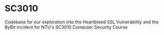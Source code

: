 # SC3010
Codebase for our exploration into the Heartbleed SSL Vulnerability and the ByBit incident for NTU's SC3010 Computer Security Course
